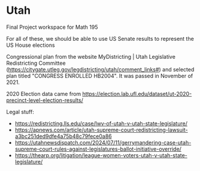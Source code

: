 # Utah
Final Project workspace for Math 195

For all of these, we should be able to use US Senate results to represent the US House elections

Congressional plan from the website MyDistricting | Utah Legislative Redistricting Committee (https://citygate.utleg.gov/legdistricting/utah/comment_links#) and selected plan titled "CONGRESS ENROLLED HB2004". It was passed in November of 2021.


2020 Election data came from https://election.lab.ufl.edu/dataset/ut-2020-precinct-level-election-results/

Legal stuff:
- https://redistricting.lls.edu/case/lwv-of-utah-v-utah-state-legislature/
- https://apnews.com/article/utah-supreme-court-redistricting-lawsuit-a3bc251ded9dfe4a75b48c79fece0a86
- https://utahnewsdispatch.com/2024/07/11/gerrymandering-case-utah-supreme-court-rules-against-legislatures-ballot-initiative-override/
- https://thearp.org/litigation/league-women-voters-utah-v-utah-state-legislature/